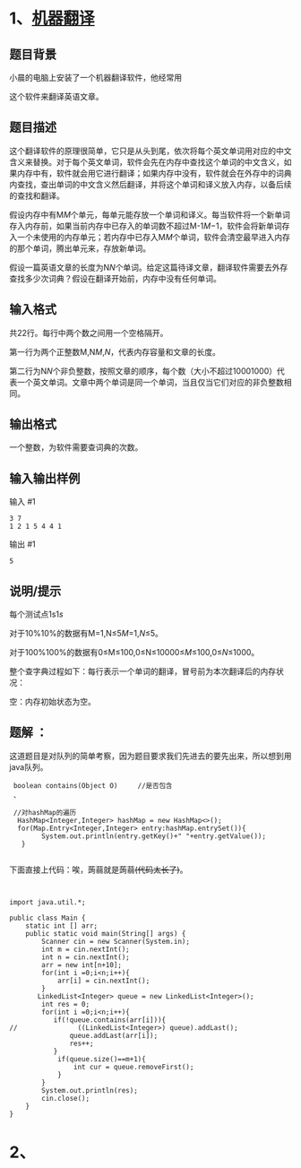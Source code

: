# 1、[机器翻译](<https://www.luogu.com.cn/problem/P1540>)

## 题目背景

小晨的电脑上安装了一个机器翻译软件，他经常用

这个软件来翻译英语文章。

## 题目描述

这个翻译软件的原理很简单，它只是从头到尾，依次将每个英文单词用对应的中文含义来替换。对于每个英文单词，软件会先在内存中查找这个单词的中文含义，如果内存中有，软件就会用它进行翻译；如果内存中没有，软件就会在外存中的词典内查找，查出单词的中文含义然后翻译，并将这个单词和译义放入内存，以备后续的查找和翻译。

假设内存中有M*M*个单元，每单元能存放一个单词和译义。每当软件将一个新单词存入内存前，如果当前内存中已存入的单词数不超过M-1*M*−1，软件会将新单词存入一个未使用的内存单元；若内存中已存入M*M*个单词，软件会清空最早进入内存的那个单词，腾出单元来，存放新单词。

假设一篇英语文章的长度为N*N*个单词。给定这篇待译文章，翻译软件需要去外存查找多少次词典？假设在翻译开始前，内存中没有任何单词。

## 输入格式

共22行。每行中两个数之间用一个空格隔开。

第一行为两个正整数M,N*M*,*N*，代表内存容量和文章的长度。

第二行为N*N*个非负整数，按照文章的顺序，每个数（大小不超过10001000）代表一个英文单词。文章中两个单词是同一个单词，当且仅当它们对应的非负整数相同。

## 输出格式

一个整数，为软件需要查词典的次数。

## 输入输出样例

输入 #1

```
3 7
1 2 1 5 4 4 1
```

输出 #1

```
5
```

## 说明/提示

每个测试点1s1*s*

对于10\%10%的数据有M=1,N≤5*M*=1,*N*≤5。

对于100\%100%的数据有0≤M≤100,0≤N≤10000≤*M*≤100,0≤*N*≤1000。

整个查字典过程如下：每行表示一个单词的翻译，冒号前为本次翻译后的内存状况：

空：内存初始状态为空。

## 题解 ：

这道题目是对队列的简单考察，因为题目要求我们先进去的要先出来，所以想到用java队列。

```
 boolean contains(Object O)		//是否包含
 、
 
 //对hashMap的遍历
  HashMap<Integer,Integer> hashMap = new HashMap<>();
  for(Map.Entry<Integer,Integer> entry:hashMap.entrySet()){
        System.out.println(entry.getKey()+" "+entry.getValue());
   }
 
```





下面直接上代码：唉，蒟蒻就是蒟蒻~~(代码太长了)~~。

```


import java.util.*;

public class Main {
    static int [] arr;
    public static void main(String[] args) {
        Scanner cin = new Scanner(System.in);
        int m = cin.nextInt();
        int n = cin.nextInt();
        arr = new int[n+10];
        for(int i =0;i<n;i++){
            arr[i] = cin.nextInt();
        }
       LinkedList<Integer> queue = new LinkedList<Integer>();
        int res = 0;
        for(int i =0;i<n;i++){
           if(!queue.contains(arr[i])){
//               ((LinkedList<Integer>) queue).addLast();
               queue.addLast(arr[i]);
               res++;
           }
            if(queue.size()==m+1){
                int cur = queue.removeFirst();
            }
        }
        System.out.println(res);
        cin.close();
    }
}

```



# 2、

